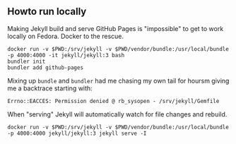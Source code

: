 ## Howto run locally

Making Jekyll build and serve GitHub Pages is "impossible" to get to work
locally on Fedora. Docker to the rescue.

    docker run -v $PWD:/srv/jekyll -v $PWD/vendor/bundle:/usr/local/bundle -p 4000:4000 -it jekyll/jekyll:3 bash
    bundler init
    bundler add github-pages

Mixing up `bundle` and `bundler` had me chasing my own tail for hoursm giving me
a backtrace starting with:

    Errno::EACCES: Permission denied @ rb_sysopen - /srv/jekyll/Gemfile

When "serving" Jekyll will automatically watch for file changes and rebuild.

    docker run -v $PWD:/srv/jekyll -v $PWD/vendor/bundle:/usr/local/bundle -p 4000:4000 jekyll/jekyll:3 jekyll serve -I
